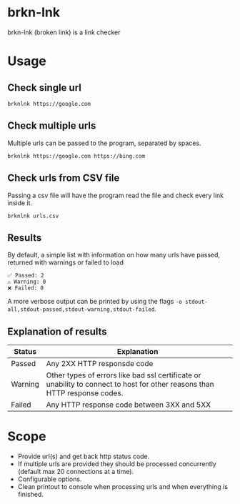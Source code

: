 # brkn-lnk
brkn-lnk (broken link) is a link checker


# Usage
## Check single url

`brknlnk https://google.com`

## Check multiple urls
Multiple urls can be passed to the program, separated by spaces.

`brknlnk https://google.com https://bing.com`

## Check urls from CSV file
Passing a csv file will have the program read the file and check every link inside it.

`brknlnk urls.csv`

## Results
By default, a simple list with information on how many urls have passed, returned with warnings or failed to load
```
✅ Passed: 2
⚠️ Warning: 0
❌ Failed: 0
```
A more verbose output can be printed by using the flags `-o stdout-all,stdout-passed,stdout-warning,stdout-failed`.

## Explanation of results
|Status   |Explanation      | 
|----------|-------------|
|Passed |Any 2XX HTTP responsde code  |
|Warning |Other types of errors like bad ssl certificate or unability to connect to host for other reasons than HTTP response codes.  |
|Failed|Any HTTP response code between 3XX and 5XX  |

# Scope
- Provide url(s) and get back http status code.
- If multiple urls are provided they should be processed concurrently (default max 20 connections at a time).
- Configurable options.
- Clean printout to console when processing urls and when everything is finished.